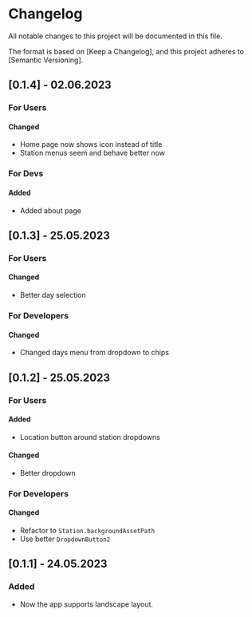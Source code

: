 # Changelog

All notable changes to this project will be documented in this file.

The format is based on [Keep a Changelog],
and this project adheres to [Semantic Versioning].

## [0.1.4] - 02.06.2023

### For Users

#### Changed

 - Home page now shows icon instead of title
 - Station menus seem and behave better now

### For Devs

#### Added

 - Added about page

## [0.1.3] - 25.05.2023

### For Users

#### Changed

 - Better day selection

### For Developers

#### Changed

 - Changed days menu from dropdown to chips

## [0.1.2] - 25.05.2023

### For Users

#### Added

 - Location button around station dropdowns

#### Changed

 - Better dropdown

### For Developers

#### Changed

 - Refactor to `Station.backgroundAssetPath`
 - Use better `DropdownButton2`

## [0.1.1] - 24.05.2023

### Added

 - Now the app supports landscape layout.
